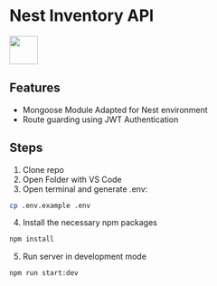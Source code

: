 # Nest Inventory API

<img src="https://d33wubrfki0l68.cloudfront.net/e937e774cbbe23635999615ad5d7732decad182a/26072/logo-small.ede75a6b.svg" height="50">

## Features
- Mongoose Module Adapted for Nest environment
- Route guarding using JWT Authentication

## Steps
1. Clone repo
2. Open Folder with VS Code
3. Open terminal and generate .env:
```bash
cp .env.example .env
```
4. Install the necessary npm packages
```bash
npm install
```
5. Run server in development mode
```bash
npm run start:dev
```